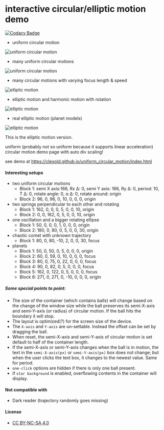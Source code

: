 # interactive circular/elliptic motion demo

[![Codacy Badge](https://api.codacy.com/project/badge/Grade/bb6fa8d74e0248bf90f844c5d2ae857a)](https://app.codacy.com/manual/cleoold/circulars_space?utm_source=github.com&utm_medium=referral&utm_content=cleoold/circulars_space&utm_campaign=Badge_Grade_Settings)

* uniform circular motion

![uniform circular motion](https://cleoold.com/wp-content/uploads/2019/08/ffawvv.gif)

* many uniform circular motions

![uniform circular motion](https://cleoold.com/wp-content/uploads/2019/08/gsgeef.gif)

* many circular motions with varying focus length & speed

![elliptic motion](https://cleoold.com/wp-content/uploads/2019/08/dadasdsa.gif)

* elliptic motion and harmonic motion with rotation

![elliptic motion](https://cleoold.com/wp-content/uploads/2019/08/dawbsd.gif)

* real elliptic motion (planet models)

![elliptic motion](https://cleoold.com/wp-content/uploads/2019/08/dafwwg.gif)

This is the elliptic motion version.

uniform (probably not so uniform because it supports linear acceleration) circular motion demo page with auto div scaling!

see demo at https://cleoold.github.io/uniform_circular_motion/index.html

#### Interesting setups

* two uniform circular motions
  * Block 1: 
    semi X axis:166, Rx Δ: 0, semi Y axis: 166, Ry Δ: 0, period: 10, T Δ: 0, rotate angle: 0, α Δ: 0, rotate around: origin
  * Block 2:
    96, 0, 96, 0, 10, 0, 0, 0, origin
* two springs perpendicular to each other and rotating
  * Block 1:
    162, 0, 0, 0, 5, 0, 0, 10, origin
  * Block 2:
    0, 0, 162, 0, 5, 0, 0, 10, origin
* one oscillation and a bigger rotating ellipse
  * Block 1:
    50, 0, 0, 0, 1, 0, 0, 0, origin
  * Block 2:
    180, 0, 80, 0, 5, 0, 0, 30, origin
* chaotic comet with unknown trajectory
  * Block 1:
    80, 0, 80, -10, 2, 0, 0, 30, focus
* planets
  * Block 1: 50, 0, 50, 0, 5, 0, 0, 0, origin
  * Block 2: 60, 0, 59, 0, 10, 0, 0, 0, focus
  * Block 3: 80, 0, 75, 0, 22, 0, 0, 0, focus
  * Block 4: 90, 0, 82, 0, 5, 0, 0, 0, focus
  * Block 5: 162, 0, 122, 0, 5, 0, 0, 0, focus
  * Block 6: 271, 0, 271, 0, -10, 0, 0, 0, origin

##### Some special points to point:

* The size of the container (which contains balls) will change based on the change of the window size while the ball preserves its semi-X-axis and semi-Y-axis (or radius) of circular motion. If the ball hits the boundary it will stop.
* The layout is optimized(?) for the screen size of the device.
* The `X-axis` and `Y-axis` are un-settable. Instead the offset can be set by dragging the ball.
* When reset, the semi-X-axis and semi-Y-axis of circular motion is set default to half of the container length.
* If the semi-X-axis or semi-Y-axis changes when the ball is in motion, the text in the `semi-X-axis(px)` or `semi-Y-axis(px)` box does not change; but when the user clicks the text box, it changes to the newest value. Same for period.
* `one-click` options are hidden if there is only one ball present.
* if `star background` is enabled, overflowing contents in the container will display.

#### Not compatible with
* Dark reader (trajectory randomly goes missing)





#### License
* [CC BY-NC-SA 4.0](http://creativecommons.org/licenses/by-nc-sa/4.0/)